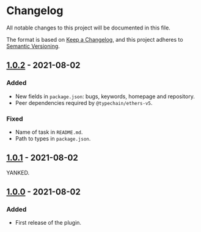# Changelog

All notable changes to this project will be documented in this file.

The format is based on [Keep a Changelog](https://keepachangelog.com/en/1.0.0/), and this project adheres to [Semantic Versioning](https://semver.org/spec/v2.0.0.html).

## [1.0.2] - 2021-08-02

### Added

- New fields in `package.json`: bugs, keywords, homepage and repository.
- Peer dependencies required by `@typechain/ethers-v5`.

### Fixed

- Name of task in `README.md`.
- Path to types in `package.json`.

## [1.0.1] - 2021-08-02

YANKED.

## [1.0.0] - 2021-08-02

### Added

- First release of the plugin.

[1.0.2]: https://github.com/paulrberg/hardhat-packager/releases/tag/v1.0.2
[1.0.1]: https://github.com/paulrberg/hardhat-packager/releases/tag/v1.0.1
[1.0.0]: https://github.com/paulrberg/hardhat-packager/releases/tag/v1.0.0
